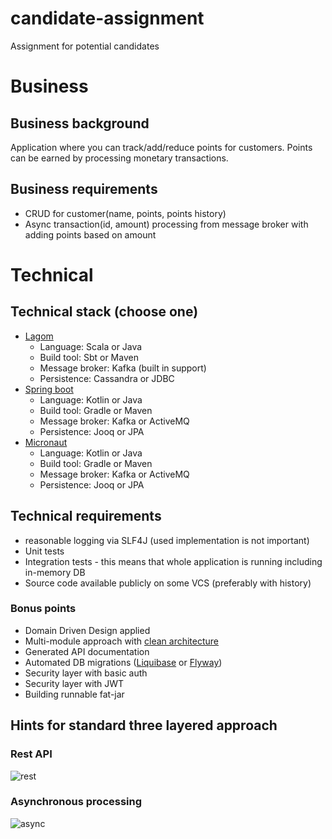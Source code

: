 # candidate-assignment
Assignment for potential candidates

# Business 

## Business background
Application where you can track/add/reduce points for customers. Points can be earned by processing
monetary transactions.

## Business requirements

* CRUD for customer(name, points, points history)
* Async transaction(id, amount) processing from message broker with adding points based on amount

# Technical 

## Technical stack (choose one)

* [Lagom](https://www.lagomframework.com/)
  * Language: Scala or Java 
  * Build tool: Sbt or Maven
  * Message broker: Kafka (built in support)
  * Persistence: Cassandra or JDBC 
* [Spring boot](https://spring.io/projects/spring-boot)
  * Language: Kotlin or Java 
  * Build tool: Gradle or Maven
  * Message broker: Kafka or ActiveMQ
  * Persistence: Jooq or JPA 
* [Micronaut](https://micronaut.io/)
  * Language: Kotlin or Java 
  * Build tool: Gradle or Maven
  * Message broker: Kafka or ActiveMQ
  * Persistence: Jooq or JPA

## Technical requirements

* reasonable logging via SLF4J (used implementation is not important) 
* Unit tests
* Integration tests - this means that whole application is running including in-memory DB
* Source code available publicly on some VCS (preferably with history)

### Bonus points

* Domain Driven Design applied
* Multi-module approach with [clean architecture](https://medium.freecodecamp.org/a-quick-introduction-to-clean-architecture-990c014448d2)
* Generated API documentation
* Automated DB migrations ([Liquibase](https://www.liquibase.org/) or [Flyway](https://flywaydb.org/))
* Security layer with basic auth
* Security layer with JWT
* Building runnable fat-jar

## Hints for standard three layered approach

### Rest API

![rest](https://www.plantuml.com/plantuml/svg/LP1BJWCn38RtFeKF01UO1Iej2zXLRI-GE9O8oYI3xLJqzesPQgGku-z_sDcf1R4-5m3BLXXFh8Rlno-0GDO43oLpDGoA7POXpPINC0Q7LarQAIpEw8cTMQwPs84-WHClJVE8lJaJIC523ChuiVT1YW0TNz-G9loyN8ue_Dl7Fa0-r0cLQq8teRNnM5jcjk-MG5qZ4r8ePHYteWSMnobEo7zCtHX7ijmWnOTDc3XV-J_z1UUmU0MLeCgwcjL5rgLYx9ehgsABFqosLjE6FM9TkMztwDAgCi1kN31--mu0)

### Asynchronous processing

![async](https://www.plantuml.com/plantuml/svg/NP5DJaCn38JtFeNLDLoWYweWJW0dI1oh15v-i9sglNqT-afLbiatdXdPUxKWDie2ODaMnXSzLy8kZLWrrmD086k26puPImtBP6aGomQ38dVu6JmODyNruS0OfNsli4Jexfufzr3jBg5MTPIRY1v47op7J3o9Fe1txaspLpbF9f22XHYKyUrrVgG8m1sVTpkFtTvAuXe9XVxGcluVwHQLQyBfYzRySIrIs3vR0dKHYa-7PK6vTrcnJ9pSdKzCmnXzAtA65DSnOU9yv5_t9ooXpmXQWYhhTLYdo8PKZCCNx-MmnIyc0zXxBp_H1G00)
